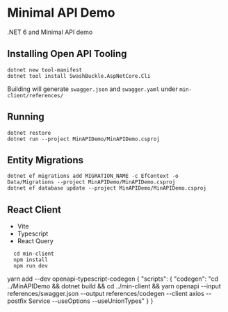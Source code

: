 # Minimal API Demo

.NET 6 and Minimal API demo

## Installing Open API Tooling

```
dotnet new tool-manifest
dotnet tool install SwashBuckle.AspNetCore.Cli
```

Building will generate `swagger.json` and `swagger.yaml` under `min-client/references/`

## Running

```
dotnet restore
dotnet run --project MinAPIDemo/MinAPIDemo.csproj
```


## Entity Migrations

```
dotnet ef migrations add MIGRATION_NAME -c EfContext -o Data/Migrations --project MinAPIDemo/MinAPIDemo.csproj
dotnet ef database update --project MinAPIDemo/MinAPIDemo.csproj
```



## React Client

- Vite
- Typescript
- React Query

```
  cd min-client
  npm install
  npm run dev
```

yarn add --dev openapi-typescript-codegen
{
  "scripts": {
    "codegen": "cd ../MinAPIDemo && dotnet build && cd ../min-client && yarn openapi --input references/swagger.json --output references/codegen --client axios --postfix Service --useOptions --useUnionTypes"
  }
}
